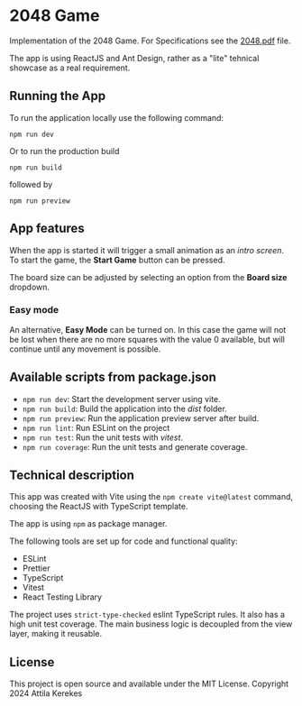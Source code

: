 # 2048 Game

Implementation of the 2048 Game. For Specifications see the [2048.pdf](2048.pdf) file.

The app is using ReactJS and Ant Design, rather as a "lite" tehnical showcase as a real requirement.

## Running the App

To run the application locally use the following command:

`npm run dev`

Or to run the production build

`npm run build`

followed by

`npm run preview`

## App features

When the app is started it will trigger a small animation as an _intro screen_.
To start the game, the __Start Game__ button can be pressed.

The board size can be adjusted by selecting an option from the __Board size__ dropdown.

### Easy mode

An alternative, __Easy Mode__ can be turned on. In this case the game will not be lost when there are no more 
squares with the value 0 available, but will continue until any movement is possible.

## Available scripts from package.json

- `npm run dev`: Start the development server using vite.
- `npm run build`: Build the application into the _dist_ folder.
- `npm run preview`: Run the application preview server after build.
- `npm run lint`: Run ESLint on the project
- `npm run test`: Run the unit tests with _vitest_.
- `npm run coverage`: Run the unit tests and generate coverage.

## Technical description

This app was created with Vite using the `npm create vite@latest` command, choosing the ReactJS with TypeScript 
template.

The app is using `npm` as package manager.

The following tools are set up for code and functional quality:

 - ESLint
 - Prettier
 - TypeScript
 - Vitest
 - React Testing Library

The project uses `strict-type-checked` eslint TypeScript rules. It also has a high unit test coverage. The main business logic is decoupled from the view layer, making it reusable.

## License

This project is open source and available under the MIT License.
Copyright 2024 Attila Kerekes
